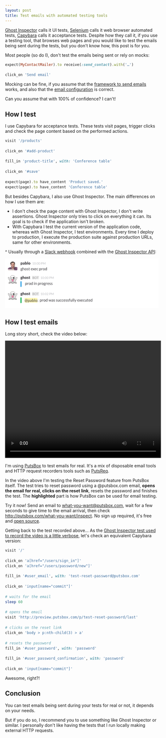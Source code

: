 ```yaml
---
layout: post
title: Test emails with automated testing tools
---
```


[Ghost Inspector](https://ghostinspector.com/) calls it UI tests, [Selenium](http://www.seleniumhq.org/) calls it web browser automated tests, [Capybara](https://github.com/jnicklas/capybara) calls it acceptance tests. Despite how they call it, if you use a testing tool, that browses web pages and you would like to test the emails being sent during the tests, but you don't know how, this post is for you.

Most people (so do I), don't test the emails being sent or rely on mocks:

```ruby
expect(MyContactMailer).to receive(:send_contact).with('…')

click_on 'Send email'
```

Mocking can be fine, if you assume that the [framework to send emails](http://guides.rubyonrails.org/action_mailer_basics.html) works, and also that the [email configuration](http://guides.rubyonrails.org/action_mailer_basics.html#action-mailer-configuration) is correct.

Can you assume that with 100% of confidence? I can't!

## How I test

I use Capybara for acceptance tests. These tests visit pages, trigger clicks and check the page content based on the performed actions.

```ruby
visit '/products'

click_on '#add-product'

fill_in 'product-title', with: 'Conference table'

click_on '#save'

expect(page).to have_content 'Product saved.'
expect(page).to have_content 'Conference table'
```

But besides Capybara, I also use Ghost Inspector. The main differences on how I use them are:

- I don't check the page content with Ghost Inspector, I don't write assertions. Ghost Inspector only tries to click on everything it can. Its goal is to check if the application isn't broken.
- With Capybara I test the current version of the application code, whereas with Ghost Inspector, I test environments. Every time I deploy to production, I execute the production suite against production URLs, same for other environments.

^ Usually through a [Slack webhook](https://api.slack.com/outgoing-webhooks) combined with the [Ghost Inspector API](https://ghostinspector.com/api/):

![ghost exec prod](/assets/images/posts/ghost-exec-prod.png)

## How I test emails

Long story short, check the video below:

<video width="512" height="384" controls=""><source ng-src="/assets/images/posts/putsbox-reset-password.mp4" type="video/mp4" src="/assets/images/posts/putsbox-reset-password.mp4"></video>

I'm using [PutsBox](http://putsbox.com) to test emails for real. It's a mix of disposable email tools and HTTP request recorders tools such as [PutsReq](http://putsreq.com).

In the video above I'm testing the Reset Password feature from PutsBox itself. The test tries to reset password using a @putsbox.com email, **opens the email for real, clicks on the reset link**, resets the password and finishes the test. The **highlighted** part is how PutsBox can be used for email testing.

Try it now! Send an email to what-you-want@putsbox.com, wait for a few seconds to give time to the email arrival, then check http://putsbox.com/what-you-want/inspect. No sign up required, it's free and [open source](https://github.com/phstc/putsbox).

Getting back to the test recorded above… As the [Ghost Inspector test used to record the video is a little verbose](https://gist.github.com/phstc/403ccf7b34a8c99c31f1), let's check an equivalent Capybara version:


```ruby
visit '/'

click_on 'a[href="/users/sign_in"]'
click_on 'a[href="/users/password/new"]'

fill_in '#user_email', with: 'test-reset-password@putsbox.com'

click_on 'input[name="commit"]'

# waits for the email
sleep 60

# opens the email
visit 'http://preview.putsbox.com/p/test-reset-password/last'

# clicks on the reset link
click_on 'body > p:nth-child(3) > a'

# resets the password
fill_in '#user_password', with: 'password'

fill_in '#user_password_confirmation', with: 'password'

click_on 'input[name="commit"]'
```

Awesome, right?!

## Conclusion

You can test emails being sent during your tests for real or not, it depends on your needs.

But if you do so, I recommend you to use something like Ghost Inspector or similar. I personally don't like having the tests that I run locally making external HTTP requests.
